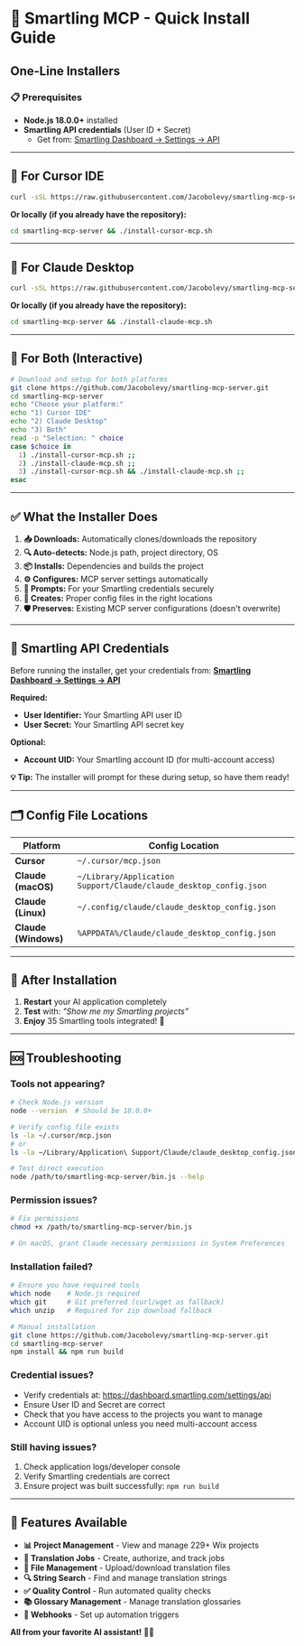 # 🚀 Smartling MCP - Quick Install Guide

## One-Line Installers

### 📋 Prerequisites
- **Node.js 18.0.0+** installed
- **Smartling API credentials** (User ID + Secret)
  - Get from: [Smartling Dashboard → Settings → API](https://dashboard.smartling.com/settings/api)

---

## 🎯 For Cursor IDE

```bash
curl -sSL https://raw.githubusercontent.com/Jacobolevy/smartling-mcp-server/main/install-cursor-mcp.sh | bash
```

**Or locally (if you already have the repository):**
```bash
cd smartling-mcp-server && ./install-cursor-mcp.sh
```

---

## 🎯 For Claude Desktop

```bash
curl -sSL https://raw.githubusercontent.com/Jacobolevy/smartling-mcp-server/main/install-claude-mcp.sh | bash
```

**Or locally (if you already have the repository):**
```bash
cd smartling-mcp-server && ./install-claude-mcp.sh
```

---

## 🎯 For Both (Interactive)

```bash
# Download and setup for both platforms
git clone https://github.com/Jacobolevy/smartling-mcp-server.git
cd smartling-mcp-server
echo "Choose your platform:"
echo "1) Cursor IDE"
echo "2) Claude Desktop" 
echo "3) Both"
read -p "Selection: " choice
case $choice in
  1) ./install-cursor-mcp.sh ;;
  2) ./install-claude-mcp.sh ;;
  3) ./install-cursor-mcp.sh && ./install-claude-mcp.sh ;;
esac
```

---

## ✅ What the Installer Does

1. **📥 Downloads:** Automatically clones/downloads the repository
2. **🔍 Auto-detects:** Node.js path, project directory, OS
3. **📦 Installs:** Dependencies and builds the project
4. **⚙️ Configures:** MCP server settings automatically
5. **🔑 Prompts:** For your Smartling credentials securely
6. **📝 Creates:** Proper config files in the right locations
7. **🛡️ Preserves:** Existing MCP server configurations (doesn't overwrite)

---

## 🔑 Smartling API Credentials

Before running the installer, get your credentials from:
**[Smartling Dashboard → Settings → API](https://dashboard.smartling.com/settings/api)**

**Required:**
- **User Identifier:** Your Smartling API user ID
- **User Secret:** Your Smartling API secret key

**Optional:**
- **Account UID:** Your Smartling account ID (for multi-account access)

**💡 Tip:** The installer will prompt for these during setup, so have them ready!

---

## 🗂️ Config File Locations

| Platform | Config Location |
|----------|----------------|
| **Cursor** | `~/.cursor/mcp.json` |
| **Claude (macOS)** | `~/Library/Application Support/Claude/claude_desktop_config.json` |
| **Claude (Linux)** | `~/.config/claude/claude_desktop_config.json` |
| **Claude (Windows)** | `%APPDATA%/Claude/claude_desktop_config.json` |

---

## 🔧 After Installation

1. **Restart** your AI application completely
2. **Test** with: *"Show me my Smartling projects"*
3. **Enjoy** 35 Smartling tools integrated! 🎉

---

## 🆘 Troubleshooting

### Tools not appearing?
```bash
# Check Node.js version
node --version  # Should be 18.0.0+

# Verify config file exists
ls -la ~/.cursor/mcp.json
# or
ls -la ~/Library/Application\ Support/Claude/claude_desktop_config.json

# Test direct execution
node /path/to/smartling-mcp-server/bin.js --help
```

### Permission issues?
```bash
# Fix permissions
chmod +x /path/to/smartling-mcp-server/bin.js

# On macOS, grant Claude necessary permissions in System Preferences
```

### Installation failed?
```bash
# Ensure you have required tools
which node    # Node.js required
which git     # Git preferred (curl/wget as fallback)
which unzip   # Required for zip download fallback

# Manual installation
git clone https://github.com/Jacobolevy/smartling-mcp-server.git
cd smartling-mcp-server
npm install && npm run build
```

### Credential issues?
- Verify credentials at: https://dashboard.smartling.com/settings/api
- Ensure User ID and Secret are correct
- Check that you have access to the projects you want to manage
- Account UID is optional unless you need multi-account access

### Still having issues?
1. Check application logs/developer console
2. Verify Smartling credentials are correct
3. Ensure project was built successfully: `npm run build`

---

## 🌟 Features Available

- **📊 Project Management** - View and manage 229+ Wix projects
- **🔄 Translation Jobs** - Create, authorize, and track jobs  
- **📁 File Management** - Upload/download translation files
- **🔍 String Search** - Find and manage translation strings
- **✅ Quality Control** - Run automated quality checks
- **📚 Glossary Management** - Manage translation glossaries
- **🔗 Webhooks** - Set up automation triggers

**All from your favorite AI assistant!** 🤖✨ 